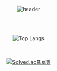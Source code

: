 

<div align = "center">

![header](https://capsule-render.vercel.app/api?type=waving&color=fffabd&height=150&section=header&text=~ing💡&fontColor=98d283&fontSize=70&animation=twinkling&fontAlignY=42&fontAlign=85)


<br/>
<br/>

![Top Langs](https://github-readme-stats.vercel.app/api/top-langs/?username=may-eelb&layout=compact&theme=dracula)

<br/>

[![Solved.ac프로필](http://mazassumnida.wtf/api/v2/generate_badge?boj=mayeelb)](https://solved.ac/mayeelb)

</div>
